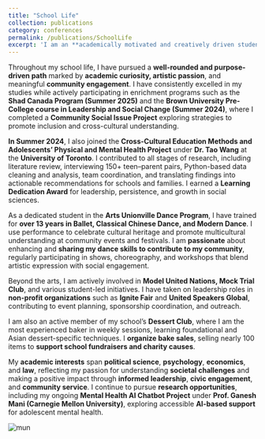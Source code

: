 ```yaml
---
title: "School Life"
collection: publications
category: conferences
permalink: /publications/SchoolLife
excerpt: 'I am an **academically motivated and creatively driven student** with a strong passion for **cultural expression, leadership, and community impact**. I have extensive experience in **dance performance**, **research projects** in **social science** and **AI**, school clubs such as **Model UN** and **Mock Trial**, and **innovation programs** like **Shad Canada**. I am committed to fostering inclusion, promoting cross-cultural understanding, and **contributing to meaningful community initiatives** through volunteering and creative engagement.<img src="https://www.tiffu.ca/images/mun.jpg">'
---
```

Throughout my school life, I have pursued a **well-rounded and purpose-driven path** marked by **academic curiosity, artistic passion**, and meaningful **community engagement**. I have consistently excelled in my studies while actively participating in enrichment programs such as the **Shad Canada Program (Summer 2025)** and the **Brown University Pre-College course in Leadership and Social Change (Summer 2024)**, where I completed a **Community Social Issue Project** exploring strategies to promote inclusion and cross-cultural understanding.

**In Summer 2024**, I also joined the **Cross-Cultural Education Methods and Adolescents’ Physical and Mental Health Project** under **Dr. Tao Wang** at the **University of Toronto**. I contributed to all stages of research, including literature review, interviewing 150+ teen–parent pairs, Python-based data cleaning and analysis, team coordination, and translating findings into actionable recommendations for schools and families. I earned a **Learning Dedication Award** for leadership, persistence, and growth in social sciences.

As a dedicated student in the **Arts Unionville Dance Program**, I have trained for **over 13 years in Ballet, Classical Chinese Dance, and Modern Dance**. I use performance to celebrate cultural heritage and promote multicultural understanding at community events and festivals. I am **passionate** about enhancing and **sharing my dance skills to contribute to my community**, regularly participating in shows, choreography, and workshops that blend artistic expression with social engagement.

Beyond the arts, I am actively involved in **Model United Nations, Mock Trial Club**, and various student-led initiatives. I have taken on leadership roles in **non-profit organizations** such as **Ignite Fair** and **United Speakers Global**, contributing to event planning, sponsorship coordination, and outreach.

I am also an active member of my school’s **Dessert Club**, where I am the most experienced baker in weekly sessions, learning foundational and Asian dessert-specific techniques. I **organize bake sales**, selling nearly 100 items to **support school fundraisers and charity causes**.

My **academic interests** span **political science**, **psychology**, **economics**, and **law**, reflecting my passion for understanding **societal challenges** and making a positive impact through **informed leadership**, **civic engagement**, and **community service**. I continue to pursue **research opportunities**, including my ongoing **Mental Health AI Chatbot Project** under **Prof. Ganesh Mani (Carnegie Mellon University)**, exploring accessible **AI-based support** for adolescent mental health.

![mun](https://www.tiffu.ca/images/mun.jpg)
